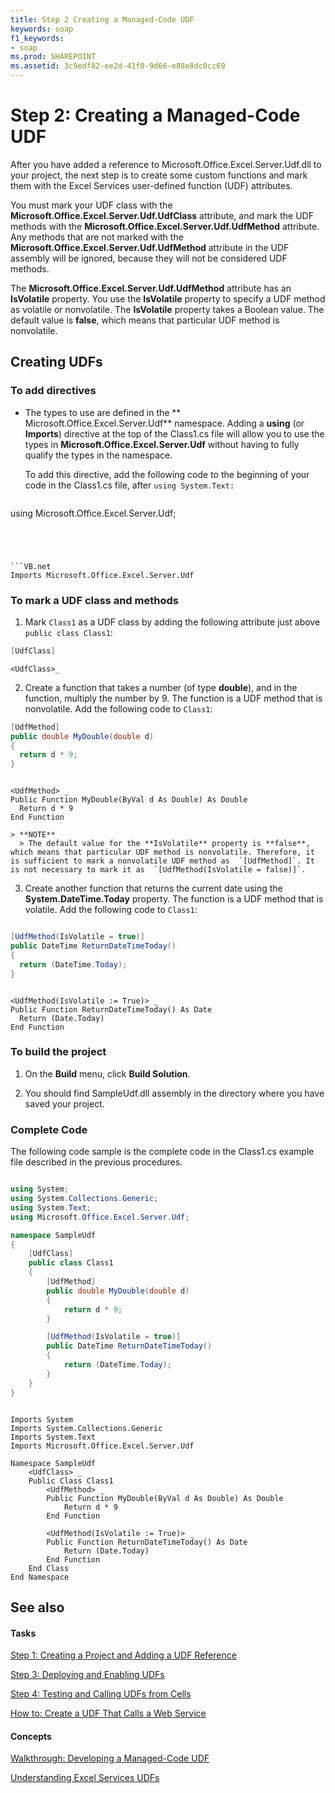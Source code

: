 ```yaml
---
title: Step 2 Creating a Managed-Code UDF
keywords: soap
f1_keywords:
- soap
ms.prod: SHAREPOINT
ms.assetid: 3c9edf82-ee2d-41f0-9d66-e88e8dc0cc69
---
```



# Step 2: Creating a Managed-Code UDF

After you have added a reference to Microsoft.Office.Excel.Server.Udf.dll to your project, the next step is to create some custom functions and mark them with the Excel Services user-defined function (UDF) attributes. 
  
    
    

You must mark your UDF class with the **Microsoft.Office.Excel.Server.Udf.UdfClass** attribute, and mark the UDF methods with the **Microsoft.Office.Excel.Server.Udf.UdfMethod** attribute.
Any methods that are not marked with the **Microsoft.Office.Excel.Server.Udf.UdfMethod** attribute in the UDF assembly will be ignored, because they will not be considered UDF methods.
  
    
    

The **Microsoft.Office.Excel.Server.Udf.UdfMethod** attribute has an **IsVolatile** property. You use the **IsVolatile** property to specify a UDF method as volatile or nonvolatile. The **IsVolatile** property takes a Boolean value. The default value is **false**, which means that particular UDF method is nonvolatile. 
## Creating UDFs


### To add directives


- The types to use are defined in the ** Microsoft.Office.Excel.Server.Udf** namespace. Adding a **using** (or **Imports**) directive at the top of the Class1.cs file will allow you to use the types in **Microsoft.Office.Excel.Server.Udf** without having to fully qualify the types in the namespace.
    
    To add this directive, add the following code to the beginning of your code in the Class1.cs file, after  `using System.Text:`
    


  ```cs
  
using Microsoft.Office.Excel.Server.Udf; 
  ```




  ```VB.net
  Imports Microsoft.Office.Excel.Server.Udf
  ```


### To mark a UDF class and methods


1. Mark  `Class1` as a UDF class by adding the following attribute just above `public class Class1`: 
    
  ```cs
  [UdfClass]
  ```


  ```VB.net
  <UdfClass>_
  ```

2. Create a function that takes a number (of type **double**), and in the function, multiply the number by 9. The function is a UDF method that is nonvolatile. Add the following code to  `Class1`:
    
  ```cs
  [UdfMethod]
public double MyDouble(double d)
{
    return d * 9;
}
  ```


  ```VB.net
  
<UdfMethod> _
Public Function MyDouble(ByVal d As Double) As Double
    Return d * 9
End Function
  ```


    > **NOTE**
      > The default value for the **IsVolatile** property is **false**, which means that particular UDF method is nonvolatile. Therefore, it is sufficient to mark a nonvolatile UDF method as  `[UdfMethod]`. It is not necessary to mark it as  `[UdfMethod(IsVolatile = false)]`. 
3. Create another function that returns the current date using the **System.DateTime.Today** property. The function is a UDF method that is volatile. Add the following code to `Class1`:
    
  ```cs
  
[UdfMethod(IsVolatile = true)]
public DateTime ReturnDateTimeToday()
{
    return (DateTime.Today);
}      
  ```


  ```VB.net
  
<UdfMethod(IsVolatile := True)> _
Public Function ReturnDateTimeToday() As Date
    Return (Date.Today)
End Function
  ```


### To build the project


1. On the **Build** menu, click **Build Solution**.
    
  
2. You should find SampleUdf.dll assembly in the directory where you have saved your project. 
    
  

### Complete Code

The following code sample is the complete code in the Class1.cs example file described in the previous procedures.
  
    
    

```cs

using System;
using System.Collections.Generic;
using System.Text;
using Microsoft.Office.Excel.Server.Udf;

namespace SampleUdf
{
    [UdfClass]
    public class Class1
    {
        [UdfMethod]
        public double MyDouble(double d)
        {
            return d * 9;
        }  

        [UdfMethod(IsVolatile = true)]
        public DateTime ReturnDateTimeToday()
        {
            return (DateTime.Today);
        }
    }
}
```


```VB.net

Imports System
Imports System.Collections.Generic
Imports System.Text
Imports Microsoft.Office.Excel.Server.Udf

Namespace SampleUdf
    <UdfClass> _
    Public Class Class1
        <UdfMethod> _
        Public Function MyDouble(ByVal d As Double) As Double
            Return d * 9
        End Function

        <UdfMethod(IsVolatile := True)> _
        Public Function ReturnDateTimeToday() As Date
            Return (Date.Today)
        End Function
    End Class
End Namespace
```


## See also


#### Tasks


  
    
    
 [Step 1: Creating a Project and Adding a UDF Reference](step-1-creating-a-project-and-adding-a-udf-reference.md)
  
    
    
 [Step 3: Deploying and Enabling UDFs](step-3-deploying-and-enabling-udfs.md)
  
    
    
 [Step 4: Testing and Calling UDFs from Cells](step-4-testing-and-calling-udfs-from-cells.md)
  
    
    
 [How to: Create a UDF That Calls a Web Service](how-to-create-a-udf-that-calls-a-web-service.md)
#### Concepts


  
    
    
 [Walkthrough: Developing a Managed-Code UDF](walkthrough-developing-a-managed-code-udf.md)
  
    
    
 [Understanding Excel Services UDFs](understanding-excel-services-udfs.md)
